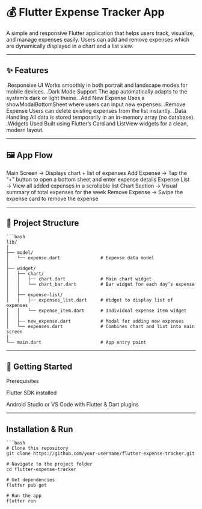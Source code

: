 # 💰 Flutter Expense Tracker App

A simple and responsive Flutter application that helps users track, visualize, and manage expenses easily.
Users can add and remove expenses which are dynamically displayed in a chart and a list view.

---

## ✨ Features

  .Responsive UI
   Works smoothly in both portrait and landscape modes for mobile devices.
  .Dark Mode Support
   The app automatically adapts to the system’s dark or light theme.
  .Add New Expense
   Uses a showModalBottomSheet where users can input new expenses.
  .Remove Expense
   Users can delete existing expenses from the list instantly.
  .Data Handling
   All data is stored temporarily in an in-memory array (no database).
  .Widgets Used
   Built using Flutter’s Card and ListView widgets for a clean, modern layout.

---

## 🖼️ App Flow

Main Screen → Displays chart + list of expenses
Add Expense → Tap the “+” button to open a bottom sheet and enter expense details
Expense List → View all added expenses in a scrollable list
Chart Section → Visual summary of total expenses for the week
Remove Expense → Swipe the expense card to remove the expense

---

## 📂 Project Structure
    ```bash
    lib/
    │
    ├── model/
    │   └── expense.dart               # Expense data model
    │
    ├── widget/
    │   ├── chart/
    │   │   ├── chart.dart             # Main chart widget
    │   │   └── chart_bar.dart         # Bar widget for each day’s expense
    │   │
    │   ├── expense-list/
    │   │   ├── expenses_list.dart     # Widget to display list of expenses
    │   │   └── expense_item.dart      # Individual expense item widget
    │   │
    │   ├── new_expense.dart           # Modal for adding new expenses
    │   └── expenses.dart              # Combines chart and list into main screen
    │
    └── main.dart                      # App entry point

---

## 🚀 Getting Started
Prerequisites

Flutter SDK
 installed

Android Studio or VS Code with Flutter & Dart plugins

---

## Installation & Run
    
    ```bash
    # Clone this repository
    git clone https://github.com/your-username/flutter-expense-tracker.git

    # Navigate to the project folder
    cd flutter-expense-tracker

    # Get dependencies
    flutter pub get

    # Run the app
    flutter run
